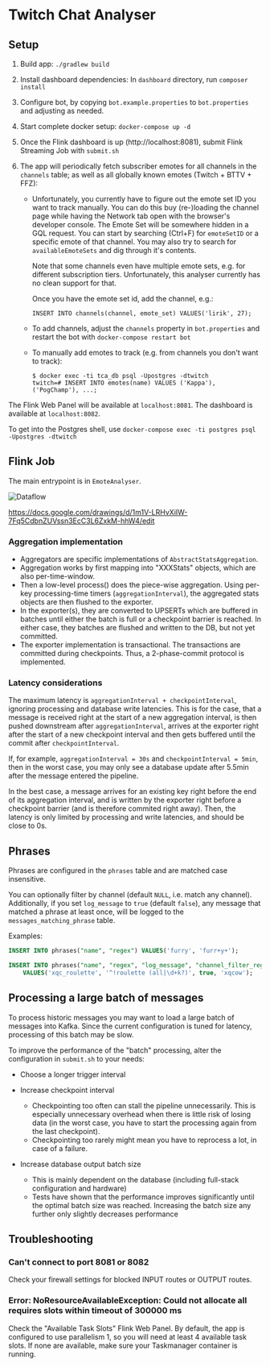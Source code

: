 # Twitch Chat Analyser

## Setup

1. Build app: `./gradlew build`

2. Install dashboard dependencies: In `dashboard` directory, run `composer install`

3. Configure bot, by copying `bot.example.properties` to `bot.properties` and adjusting as needed.

4. Start complete docker setup: `docker-compose up -d`

5. Once the Flink dashboard is up (http://localhost:8081), submit Flink Streaming Job with `submit.sh` 

6. The app will periodically fetch subscriber emotes for all channels in the `channels` table; as well as all globally known emotes (Twitch + BTTV + FFZ):

	* Unfortunately, you currently have to figure out the emote set ID you want to track manually. You can do this buy (re-)loading the channel page while having the
	  Network tab open with the browser's developer console. The Emote Set will be somewhere hidden in a GQL request. You can start by searching (Ctrl+F) for `emoteSetID` or a specific emote of that channel. You may also try to search for `availableEmoteSets` and dig through it's contents.
	  
	  Note that some channels even have multiple emote sets, e.g. for different subscription tiers. Unfortunately, this analyser currently has no clean support for that.

	  Once you have the emote set id, add the channel, e.g.:

	  ```
	  INSERT INTO channels(channel, emote_set) VALUES('lirik', 27);
	  ```

	* To add channels, adjust the `channels` property in `bot.properties` and restart the bot with `docker-compose restart bot`

	* To manually add emotes to track (e.g. from channels you don't want to track):

		```
		$ docker exec -ti tca_db psql -Upostgres -dtwitch
		twitch=# INSERT INTO emotes(name) VALUES ('Kappa'), ('PogChamp'), ...;
		```

The Flink Web Panel will be available at `localhost:8081`. The dashboard is available at `localhost:8082`.

To get into the Postgres shell, use `docker-compose exec -ti postgres psql -Upostgres -dtwitch`


## Flink Job

The main entrypoint is in `EmoteAnalyser`.

![Dataflow](docs/img/dataflow.png)

https://docs.google.com/drawings/d/1m1V-LRHvXiIW-7Fq5CdbnZUVssn3EcC3L6ZxkM-hhW4/edit

### Aggregation implementation
- Aggregators are specific implementations of `AbstractStatsAggregation`.
- Aggregation works by first mapping into "XXXStats" objects, which are also per-time-window.
- Then a low-level process() does the piece-wise aggregation. Using per-key processing-time timers (`aggregationInterval`), the aggregated stats objects are then flushed to the exporter.
- In the exporter(s), they are converted to UPSERTs which are buffered in batches until either the batch is full or a checkpoint barrier is reached. In either case, they batches are flushed and written to the DB, but not yet committed.
- The exporter implementation is transactional. The transactions are committed during checkpoints. Thus, a 2-phase-commit protocol is implemented.

### Latency considerations
The maximum latency is `aggregationInterval + checkpointInterval`, ignoring processing and database write latencies. This is for the case, that a message is received right at the start of a new aggregation interval, is then pushed downstream after `aggregationInterval`, arrives at the exporter right after the start of a new checkpoint interval and then gets buffered until the commit after `checkpointInterval`.

If, for example, `aggregationInterval = 30s` and `checkpointInterval = 5min`, then in the worst case, you may only see a database update after 5.5min after the message entered the pipeline.

In the best case, a message arrives for an existing key right before the end of its aggregation interval, and is written by the exporter right before a checkpoint barrier (and is therefore commited right away). Then, the latency is only limited by processing and write latencies, and should be close to 0s.


## Phrases

Phrases are configured in the `phrases` table and are matched case insensitive.

You can optionally filter by channel (default `NULL`, i.e. match any channel). Additionally, if you set `log_message` to `true` (default `false`), any message that matched a phrase at least once, will be logged to the `messages_matching_phrase` table.

Examples:

```sql
INSERT INTO phrases("name", "regex") VALUES('furry', 'furr+y+');

INSERT INTO phrases("name", "regex", "log_message", "channel_filter_regex")
    VALUES('xqc_roulette', '^!roulette (all|\d+k?)', true, 'xqcow');
```


## Processing a large batch of messages

To process historic messages you may want to load a large batch of messages into Kafka.
Since the current configuration is tuned for latency, processing of this batch may be slow.

To improve the performance of the "batch" processing, alter the configuration in `submit.sh` to your needs:

- Choose a longer trigger interval

- Increase checkpoint interval
	- Checkpointing too often can stall the pipeline unnecessarily. This is especially unnecessary overhead when there is little risk of losing data (in the worst case, you have to start the processing again from the last checkpoint).
	- Checkpointing too rarely might mean you have to reprocess a lot, in case of a failure.

- Increase database output batch size
	- This is mainly dependent on the database (including full-stack configuration and hardware)
	- Tests have shown that the performance improves significantly until the optimal batch size was reached. Increasing the batch size any further only slightly decreases performance


## Troubleshooting

### Can't connect to port 8081 or 8082

Check your firewall settings for blocked INPUT routes or OUTPUT routes.

### Error: NoResourceAvailableException: Could not allocate all requires slots within timeout of 300000 ms

Check the "Available Task Slots" Flink Web Panel. By default, the app is configured to use parallelism 1, so you will need at least 4 available task slots. If none are available, make sure your Taskmanager container is running. 
